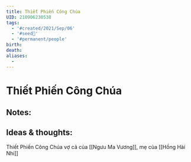 ```yaml
---
title: Thiết Phiến Công Chúa
UID: 210906230538
tags:
  - '#created/2021/Sep/06'
  - '#seed🥜'
  - '#permanent/people'
birth: 
death: 
aliases:
  - 
---
```

# Thiết Phiến Công Chúa

## Notes:


## Ideas & thoughts:
Thiết Phiến Công Chúa vợ cả của [[Ngưu Ma Vương]], mẹ của [[Hồng Hài Nhi]]
